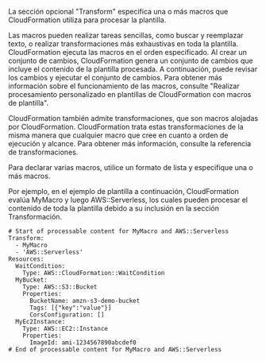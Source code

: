 
La sección opcional "Transform" especifica una o más macros que CloudFormation utiliza para procesar la plantilla.

Las macros pueden realizar tareas sencillas, como buscar y reemplazar texto, o realizar transformaciones más exhaustivas en toda la plantilla. CloudFormation ejecuta las macros en el orden especificado. Al crear un conjunto de cambios, CloudFormation genera un conjunto de cambios que incluye el contenido de la plantilla procesada. A continuación, puede revisar los cambios y ejecutar el conjunto de cambios. Para obtener más información sobre el funcionamiento de las macros, consulte "Realizar procesamiento personalizado en plantillas de CloudFormation con macros de plantilla".

CloudFormation también admite transformaciones, que son macros alojadas por CloudFormation. CloudFormation trata estas transformaciones de la misma manera que cualquier macro que cree en cuanto a orden de ejecución y alcance. Para obtener más información, consulte la referencia de transformaciones.

Para declarar varias macros, utilice un formato de lista y especifique una o más macros.

Por ejemplo, en el ejemplo de plantilla a continuación, CloudFormation evalúa MyMacro y luego AWS::Serverless, los cuales pueden procesar el contenido de toda la plantilla debido a su inclusión en la sección Transformación.
```
# Start of processable content for MyMacro and AWS::Serverless
Transform:
  - MyMacro
  - 'AWS::Serverless'
Resources:
  WaitCondition:
    Type: AWS::CloudFormation::WaitCondition
  MyBucket:
    Type: AWS::S3::Bucket
    Properties: 
      BucketName: amzn-s3-demo-bucket
      Tags: [{"key":"value"}]
      CorsConfiguration: []
  MyEc2Instance:
    Type: AWS::EC2::Instance 
    Properties:
      ImageId: ami-1234567890abcdef0
# End of processable content for MyMacro and AWS::Serverless
```